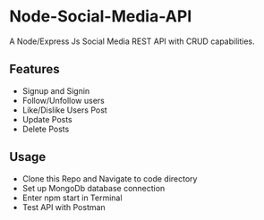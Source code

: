 # Node-Social-Media-API
A Node/Express Js Social Media REST API with CRUD capabilities.

## Features
 - Signup and Signin
 - Follow/Unfollow users
 - Like/Dislike Users Post
 - Update Posts
 - Delete Posts
 
 ## Usage
  - Clone this Repo and Navigate to code directory
  - Set up MongoDb database connection
  - Enter npm start in Terminal
  - Test API with Postman
 
